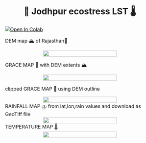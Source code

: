 # <div align="center">🗻 Jodhpur ecostress LST 🌡️</div>


<table>
<thead>
<tr>
<td>
<a href="https://colab.research.google.com/github/1kaiser/Jodhpur_ecostress_LST/blob/main/GRACE_data_processing.ipynb" target="_parent"><img src="https://colab.research.google.com/assets/colab-badge.svg" alt="Open In Colab"/></a>

DEM map 🏔️ of Rajasthan🐘  
<div style="text-align: center;">
<img src="https://github.com/1kaiser/Jodhpur_ecostress_LST/assets/26379748/5c11441e-093a-47fa-b1f8-7a563c3a1e2b" width="70%" >
</div>

GRACE MAP 🌊 with DEM extents 🏔️

<div style="text-align: center;">
<img src="https://github.com/1kaiser/Jodhpur_ecostress_LST/assets/26379748/5f67893d-00f9-4ea2-a16b-dc4c32eeba55" width="70%" >
</div>

clipped GRACE MAP 🌊 using DEM outline
<div style="text-align: center;">
<img src="https://github.com/1kaiser/Jodhpur_ecostress_LST/assets/26379748/4bc19e57-211b-440b-8149-760ce900a081" width="70%" >
</div>
RAINFALL MAP ⛈️ from lat,lon,rain values and download as GeoTiff file
  <div style="text-align: center;">
<img src="https://github.com/1kaiser/Jodhpur_ecostress_LST/assets/26379748/0b577792-4b95-46ae-a3a4-d1a13f97154b" width="70%" >
</div>
TEMPERATURE MAP 🌡️
<div style="text-align: center;">
<img src="https://github.com/1kaiser/Jodhpur_ecostress_LST/assets/26379748/b9d8e89d-95fd-4b52-ad29-d287f0eabefc" width="70%" >
</div>


</td>
</tr>
</tbody>
</table>
